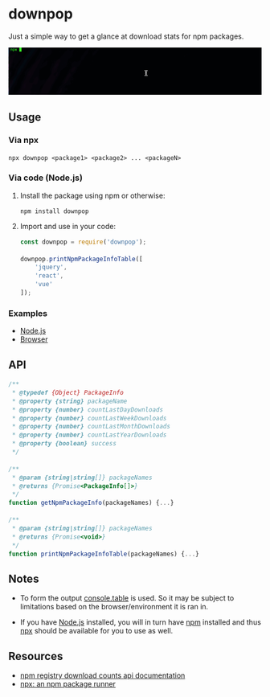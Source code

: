 # downpop
Just a simple way to get a glance at download stats for npm packages.

![downpop usage](./downpop-usage.gif)

## Usage

### Via npx
```
npx downpop <package1> <package2> ... <packageN>
```

### Via code (Node.js)
1. Install the package using npm or otherwise:
    ```
    npm install downpop
    ```
2. Import and use in your code:
    ```javascript
    const downpop = require('downpop');

    downpop.printNpmPackageInfoTable([
        'jquery',
        'react',
        'vue'
    ]);
    ```

### Examples
- [Node.js](https://runkit.com/rcasto/5f00ea2df94b97001ad2817f)
- [Browser](https://codepen.io/rcasto/pen/LYGQbPy)

## API
```javascript
/**
 * @typedef {Object} PackageInfo
 * @property {string} packageName
 * @property {number} countLastDayDownloads
 * @property {number} countLastWeekDownloads
 * @property {number} countLastMonthDownloads
 * @property {number} countLastYearDownloads
 * @property {boolean} success
 */

/**
 * @param {string|string[]} packageNames
 * @returns {Promise<PackageInfo[]>}
 */
function getNpmPackageInfo(packageNames) {...}

/**
 * @param {string|string[]} packageNames 
 * @returns {Promise<void>}
 */
function printNpmPackageInfoTable(packageNames) {...}
```

## Notes
- To form the output [console.table](https://developer.mozilla.org/en-US/docs/Web/API/Console/table) is used. So it may be subject to limitations based on the browser/environment it is ran in.

- If you have [Node.js](https://nodejs.org) installed, you will in turn have [npm](https://www.npmjs.com/get-npm) installed and thus [npx](https://github.com/npm/npx) should be available for you to use as well.

## Resources
- [npm registry download counts api documentation](https://github.com/npm/registry/blob/master/docs/download-counts.md)
- [npx: an npm package runner](https://medium.com/@maybekatz/introducing-npx-an-npm-package-runner-55f7d4bd282b)
